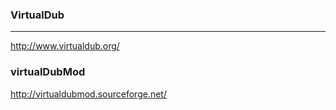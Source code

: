 ### VirtualDub
---
http://www.virtualdub.org/

### virtualDubMod
http://virtualdubmod.sourceforge.net/


```
```

```
```

```
```


